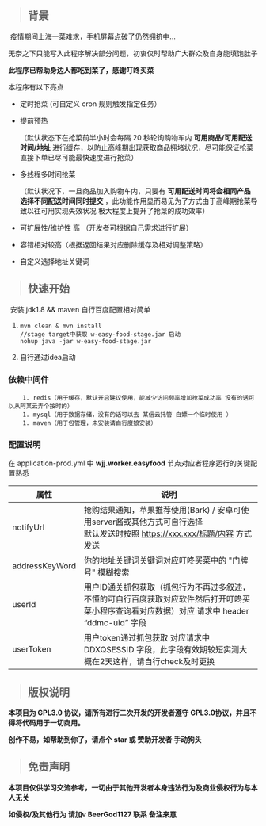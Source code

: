 > ## 背景

​		疫情期间上海一菜难求，手机屏幕点破了仍然拥挤中...

​		无奈之下只能写入此程序解决部分问题，初衷仅时帮助广大群众及自身能填饱肚子
<br/> 

**此程序已帮助身边人都吃到菜了，感谢叮咚买菜** 
<br/>
            
本程序有以下亮点

   * 定时抢菜 (可自定义 cron 规则触发指定任务）

   * 提前预热 

     （默认状态下在抢菜前半小时会每隔 20 秒轮询购物车内 **可用商品/可用配送时间/地址** 进行缓存，以防止高峰期出现获取商品拥堵状况，尽可能保证抢菜直接下单已尽可能最快速度进行抢菜）

   * 多线程多时间抢菜 

     （默认状况下，一旦商品加入购物车内，只要有 **可用配送时间将会相同产品 选择不同配送时间同时提交** ，此功能作用显而易见为了方式由于高峰期抢菜导致以往可用实现失效状况 极大程度上提升了抢菜的成功效率）

   * 可扩展性/维护性 高 （开发者可根据自己需求进行扩展）

   * 容错相对较高（根据返回结果对应删除缓存及相对调整策略）
   
   * 自定义选择地址关键词

> ## 快速开始			

​		安装 jdk1.8 && maven 自行百度配置相对简单

 1. ```
    mvn clean & mvn install
    //stage target中获取 w-easy-food-stage.jar 启动
    nohup java -jar w-easy-food-stage.jar
    ```

 2. 自行通过idea启动

### 依赖中间件

		1. redis（用于缓存，默认开启建议使用，能减少访问频率增加抢菜成功率 没有的话可以从阿某云弄个按时的）
		1. mysql（用于数据存储，没有的话可以去 某信云托管 白嫖一个临时使用 ）
		1. maven（用于包管理，未安装请自行度娘安装）

### 配置说明

在 application-prod.yml 中 **wjj.worker.easyfood** 节点对应者程序运行的关键配置熟悉		

| 属性           | 说明                                                         |
| -------------- | ------------------------------------------------------------ |
| notifyUrl      | 抢购结果通知，苹果推荐使用(Bark) / 安卓可使用server酱或其他方式可自行选择 <br />  默认发送时按照 https://xxx.xxx/标题/内容  方式发送 |
| addressKeyWord | 你的地址关键词关键词对应叮咚买菜中的 "门牌号" 模糊搜索       |
| userId         | 用户ID通关抓包获取（抓包行为不再过多叙述，不懂的可自行百度获取对应软件然后打开叮咚买菜小程序查询看对应数据）对应 请求中 header “ddmc-uid” 字段 |
| userToken      | 用户token通过抓包获取 对应请求中 DDXQSESSID 字段，此字段有效期较短实测大概在2天这样，请自行check及时更换 |

> ## 版权说明

**本项目为 GPL3.0 协议，请所有进行二次开发的开发者遵守 GPL3.0协议，并且不得将代码用于一切商用。**

**创作不易，如帮助到你了，请点个 star 或 赞助开发者  手动狗头**

> ## 免责声明
**本项目仅供学习交流参考，一切由于其他开发者本身违法行为及商业侵权行为与本人无关**

**如侵权/及其他行为 请加v BeerGod1127 联系 备注来意**
